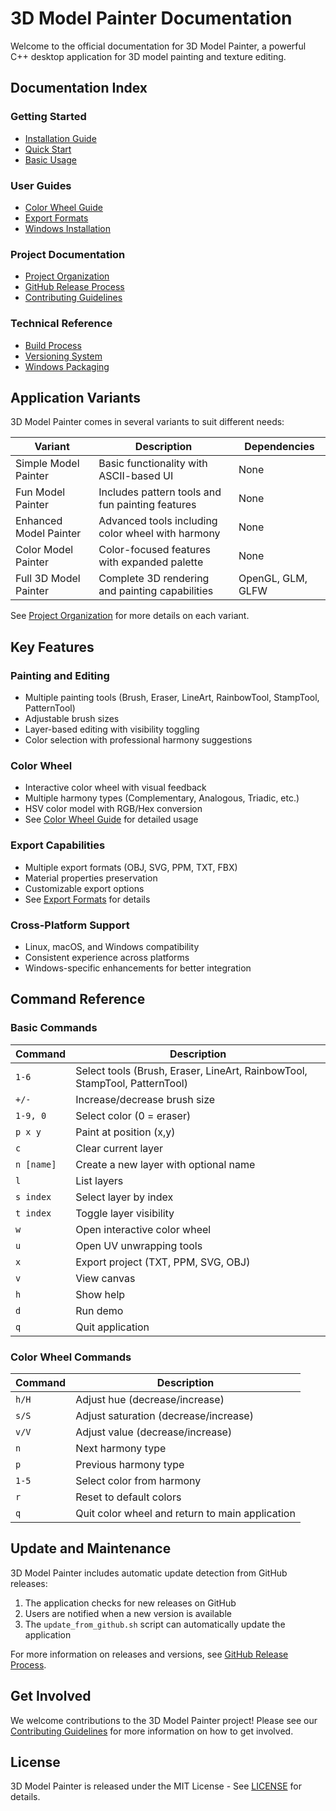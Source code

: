 # 3D Model Painter Documentation

Welcome to the official documentation for 3D Model Painter, a powerful C++ desktop application for 3D model painting and texture editing.

## Documentation Index

### Getting Started
- [Installation Guide](../README.md#installation)
- [Quick Start](../README.md#running-the-application)
- [Basic Usage](../README.md#usage)

### User Guides
- [Color Wheel Guide](Color_Wheel.md)
- [Export Formats](Export_Formats.md)
- [Windows Installation](Windows_Packaging.md)

### Project Documentation
- [Project Organization](Project_Organization.md)
- [GitHub Release Process](GitHub_Releases.md)
- [Contributing Guidelines](../CONTRIBUTING.md)

### Technical Reference
- [Build Process](Project_Organization.md#build-process)
- [Versioning System](GitHub_Releases.md#versioning)
- [Windows Packaging](Windows_Packaging.md)

## Application Variants

3D Model Painter comes in several variants to suit different needs:

| Variant | Description | Dependencies |
|---------|-------------|--------------|
| Simple Model Painter | Basic functionality with ASCII-based UI | None |
| Fun Model Painter | Includes pattern tools and fun painting features | None |
| Enhanced Model Painter | Advanced tools including color wheel with harmony | None |
| Color Model Painter | Color-focused features with expanded palette | None |
| Full 3D Model Painter | Complete 3D rendering and painting capabilities | OpenGL, GLM, GLFW |

See [Project Organization](Project_Organization.md) for more details on each variant.

## Key Features

### Painting and Editing
- Multiple painting tools (Brush, Eraser, LineArt, RainbowTool, StampTool, PatternTool)
- Adjustable brush sizes
- Layer-based editing with visibility toggling
- Color selection with professional harmony suggestions

### Color Wheel
- Interactive color wheel with visual feedback
- Multiple harmony types (Complementary, Analogous, Triadic, etc.)
- HSV color model with RGB/Hex conversion
- See [Color Wheel Guide](Color_Wheel.md) for detailed usage

### Export Capabilities
- Multiple export formats (OBJ, SVG, PPM, TXT, FBX)
- Material properties preservation
- Customizable export options
- See [Export Formats](Export_Formats.md) for details

### Cross-Platform Support
- Linux, macOS, and Windows compatibility
- Consistent experience across platforms
- Windows-specific enhancements for better integration

## Command Reference

### Basic Commands

| Command | Description |
|---------|-------------|
| `1-6` | Select tools (Brush, Eraser, LineArt, RainbowTool, StampTool, PatternTool) |
| `+/-` | Increase/decrease brush size |
| `1-9, 0` | Select color (0 = eraser) |
| `p x y` | Paint at position (x,y) |
| `c` | Clear current layer |
| `n [name]` | Create a new layer with optional name |
| `l` | List layers |
| `s index` | Select layer by index |
| `t index` | Toggle layer visibility |
| `w` | Open interactive color wheel |
| `u` | Open UV unwrapping tools |
| `x` | Export project (TXT, PPM, SVG, OBJ) |
| `v` | View canvas |
| `h` | Show help |
| `d` | Run demo |
| `q` | Quit application |

### Color Wheel Commands

| Command | Description |
|---------|-------------|
| `h/H` | Adjust hue (decrease/increase) |
| `s/S` | Adjust saturation (decrease/increase) |
| `v/V` | Adjust value (decrease/increase) |
| `n` | Next harmony type |
| `p` | Previous harmony type |
| `1-5` | Select color from harmony |
| `r` | Reset to default colors |
| `q` | Quit color wheel and return to main application |

## Update and Maintenance

3D Model Painter includes automatic update detection from GitHub releases:

1. The application checks for new releases on GitHub
2. Users are notified when a new version is available
3. The `update_from_github.sh` script can automatically update the application

For more information on releases and versions, see [GitHub Release Process](GitHub_Releases.md).

## Get Involved

We welcome contributions to the 3D Model Painter project! Please see our [Contributing Guidelines](../CONTRIBUTING.md) for more information on how to get involved.

## License

3D Model Painter is released under the MIT License - See [LICENSE](../LICENSE) for details.